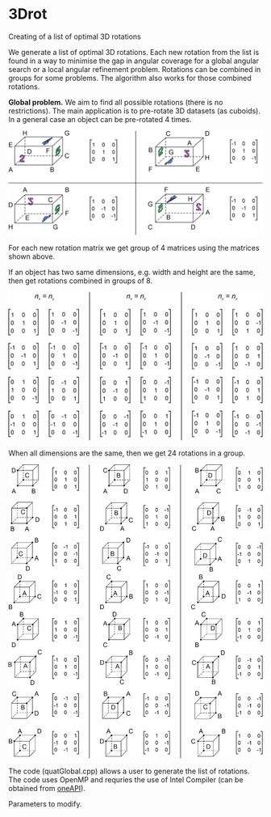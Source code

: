 # 3Drot
Creating of a list of optimal 3D rotations

We generate a list of optimal 3D rotations. Each new rotation from the list is found in a way to minimise the 
gap in angular coverage for a global angular search or a local angular refinement problem.
Rotations can be combined in groups for some problems. 
The algorithm also works for those combined rotations. 

<b>Global problem.</b> We aim to find all possible rotations (there is no restrictions). The main application is to pre-rotate 3D datasets (as cuboids). 
In a general  case an object can be pre-rotated 4 times.

<img src="images/group4.png" width="700">

For each new rotation matrix we get group of 4 matrices using the matrices shown above.

If an object has two same dimensions, e.g. width and height are the same, then get rotations combined in groups of 8.

<img src="images/group8.png" width="700">

When all dimensions are the same, then we get 24 rotations in a group.

<img src="images/group24.png" width="700">

The code (quatGlobal.cpp) allows a user to generate the list of rotations. The code uses OpenMP and requries the use of Intel Compiler (can be obtained from <a href="https://software.intel.com/content/www/us/en/develop/tools/oneapi/all-toolkits.html">oneAPI</a>).

Parameters to modify.

